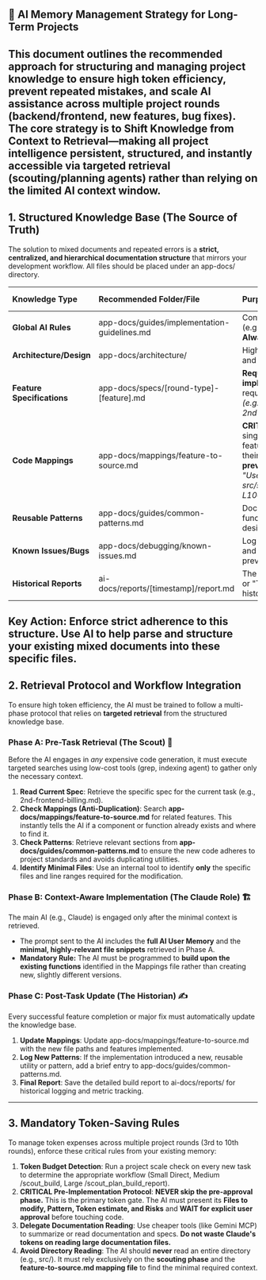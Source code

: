 

## **🧠 AI Memory Management Strategy for Long-Term Projects**

This document outlines the recommended approach for structuring and managing project knowledge to ensure high token efficiency, prevent repeated mistakes, and scale AI assistance across multiple project rounds (backend/frontend, new features, bug fixes).  
The core strategy is to **Shift Knowledge from Context to Retrieval**—making all project intelligence persistent, structured, and instantly accessible via targeted retrieval (scouting/planning agents) rather than relying on the limited AI context window.  
---

## **1\. Structured Knowledge Base (The Source of Truth)**

The solution to mixed documents and repeated errors is a **strict, centralized, and hierarchical documentation structure** that mirrors your development workflow. All files should be placed under an app-docs/ directory.

| Knowledge Type | Recommended Folder/File | Purpose | Update Cadence |
| :---- | :---- | :---- | :---- |
| **Global AI Rules** | app-docs/guides/implementation-guidelines.md | Contains the **AI User Memory** (e.g., your V3.0 guidelines). **Always provided to the AI.** | Static/Quarterly |
| **Architecture/Design** | app-docs/architecture/ | High-level design, tech stack, and core architectural decisions. | Per Major Round |
| **Feature Specifications** | app-docs/specs/\[round-type\]-\[feature\].md | **Required before implementation.** Detailed requirements for a specific task. *(e.g., 1st-backend-auth.md, 2nd-frontend-billing.md)*. | Per Feature |
| **Code Mappings** | app-docs/mappings/feature-to-source.md | **CRITICAL for efficiency.** A single, indexed file mapping features/functions/modules to their exact file paths. **This prevents duplication.** *(e.g., "UserAuth  src/services/authService.ts:L15-L100")* | Post-Build |
| **Reusable Patterns** | app-docs/guides/common-patterns.md | Document established utility functions, API standards, and design patterns already in use. | Ongoing |
| **Known Issues/Bugs** | app-docs/debugging/known-issues.md | Log major bugs, the fix applied, and the underlying reason to prevent regression. | Ongoing/Post-Deploy |
| **Historical Reports** | ai-docs/reports/\[timestamp\]/report.md | The final output of each "Build" or "Task" phase for audit and historical context. | Post-Build |

**Key Action:** **Enforce strict adherence to this structure.** Use AI to help parse and structure your existing mixed documents into these specific files.  
---

## **2\. Retrieval Protocol and Workflow Integration**

To ensure high token efficiency, the AI must be trained to follow a multi-phase protocol that relies on **targeted retrieval** from the structured knowledge base.

### **Phase A: Pre-Task Retrieval (The Scout) 🔎**

Before the AI engages in *any* expensive code generation, it must execute targeted searches using low-cost tools (grep, indexing agent) to gather only the necessary context.

1. **Read Current Spec**: Retrieve the specific spec for the current task (e.g., 2nd-frontend-billing.md).  
2. **Check Mappings (Anti-Duplication)**: Search **app-docs/mappings/feature-to-source.md** for related features. This instantly tells the AI if a component or function already exists and where to find it.  
3. **Check Patterns**: Retrieve relevant sections from **app-docs/guides/common-patterns.md** to ensure the new code adheres to project standards and avoids duplicating utilities.  
4. **Identify Minimal Files**: Use an internal tool to identify **only** the specific files and line ranges required for the modification.

### **Phase B: Context-Aware Implementation (The Claude Role) 🏗️**

The main AI (e.g., Claude) is engaged only after the minimal context is retrieved.

* The prompt sent to the AI includes the **full AI User Memory** and the **minimal, highly-relevant file snippets** retrieved in Phase A.  
* **Mandatory Rule:** The AI must be programmed to **build upon the existing functions** identified in the Mappings file rather than creating new, slightly different versions.

### **Phase C: Post-Task Update (The Historian) ✍️**

Every successful feature completion or major fix must automatically update the knowledge base.

1. **Update Mappings**: Update app-docs/mappings/feature-to-source.md with the new file paths and features implemented.  
2. **Log New Patterns**: If the implementation introduced a new, reusable utility or pattern, add a brief entry to app-docs/guides/common-patterns.md.  
3. **Final Report**: Save the detailed build report to ai-docs/reports/ for historical logging and metric tracking.

---

## **3\. Mandatory Token-Saving Rules**

To manage token expenses across multiple project rounds (3rd to 10th rounds), enforce these critical rules from your existing memory:

1. **Token Budget Detection**: Run a project scale check on every new task to determine the appropriate workflow (Small  Direct, Medium  /scout\_build, Large  /scout\_plan\_build\_report).  
2. **CRITICAL Pre-Implementation Protocol**: **NEVER skip the pre-approval phase.** This is the primary token gate. The AI must present its **Files to modify, Pattern, Token estimate, and Risks** and **WAIT for explicit user approval** before touching code.  
3. **Delegate Documentation Reading**: Use cheaper tools (like Gemini MCP) to summarize or read documentation and specs. **Do not waste Claude's tokens on reading large documentation files.**  
4. **Avoid Directory Reading**: The AI should **never** read an entire directory (e.g., src/). It must rely exclusively on the **scouting phase** and the **feature-to-source.md mapping file** to find the minimal required context.